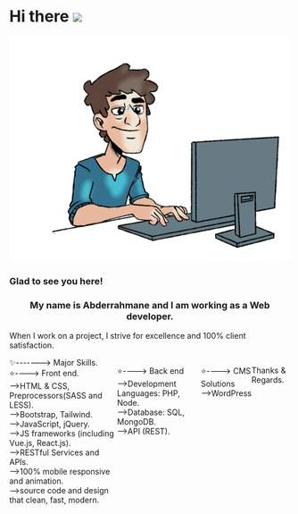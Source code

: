 <h1>Hi there <img src="https://media.giphy.com/media/hvRJCLFzcasrR4ia7z/giphy.gif" width="50px"></h1>
<p align="center"> 
  <img src="codeur.gif" />
</p>
<h3>Glad to see you here!</h3>
<h3 align="center">My name is Abderrahmane and I am working as a Web developer.</h3>
<p>When I work on a project, I strive for excellence and 100% client satisfaction.</p>
<div style="display:flex;">
✨-------> Major Skills.<br>
⭐----> Front end.<br>
-->HTML & CSS, Preprocessors(SASS and LESS).<br>
-->Bootstrap, Tailwind.<br>
-->JavaScript, jQuery.<br>
-->JS frameworks (including Vue.js, React.js).<br>
-->RESTful Services and APIs.<br>
-->100% mobile responsive and animation.<br>
-->source code and design that clean, fast, modern.<br>

⭐----> Back end<br>
-->Development Languages: PHP, Node.<br>
-->Database: SQL, MongoDB.<br>
-->API (REST).<br>

⭐----> CMS Solutions<br>
-->WordPress<br>

Thanks & Regards.
</div>
